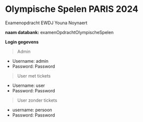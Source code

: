# Olympische Spelen PARIS 2024
Examenopdracht EWDJ Youna Noynaert

**naam databank:** examenOpdrachtOlympischeSpelen

**Login gegevens**

> Admin
- Username: admin
- Password: Password
> User met tickets
- Username: user
- Password: Password
> User zonder tickets
- username: persoon
- Password: Password
